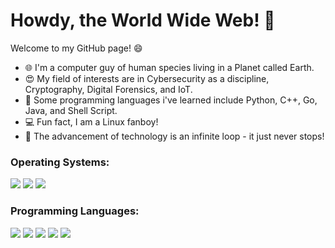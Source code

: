 # Howdy, the World Wide Web! 👋

Welcome to my GitHub page! :smile:

- :globe_with_meridians: I'm a computer guy of human species living in a Planet called Earth.
- :heart_eyes: My field of interests are in Cybersecurity as a discipline, Cryptography, Digital Forensics, and IoT.
- :musical_keyboard: Some programming languages i've learned include Python, C++, Go, Java, and Shell Script.
- :computer: Fun fact, I am a Linux fanboy! 
- :revolving_hearts: The advancement of technology is an infinite loop - it just never stops!

### Operating Systems:

<img src="https://img.shields.io/badge/Ubuntu-E95420?style=for-the-badge&logo=ubuntu&logoColor=white"/> <img src="https://img.shields.io/badge/Kali_Linux-557C94?style=for-the-badge&logo=kali-linux&logoColor=white"/> <img src="https://img.shields.io/badge/Windows-0078D6?style=for-the-badge&logo=windows&logoColor=white" /> 

### Programming Languages:

<img src="https://img.shields.io/badge/Python-14354C?style=for-the-badge&logo=python&logoColor=white"/> <img src="https://img.shields.io/badge/C%2B%2B-00599C?style=for-the-badge&logo=c%2B%2B&logoColor=white"/> <img src="https://img.shields.io/badge/Go-00ADD8?style=for-the-badge&logo=go&logoColor=white"/> <img src="https://img.shields.io/badge/Java-ED8B00?style=for-the-badge&logo=java&logoColor=white"/> <img src="https://img.shields.io/badge/Shell_Script-121011?style=for-the-badge&logo=gnu-bash&logoColor=white"/>
